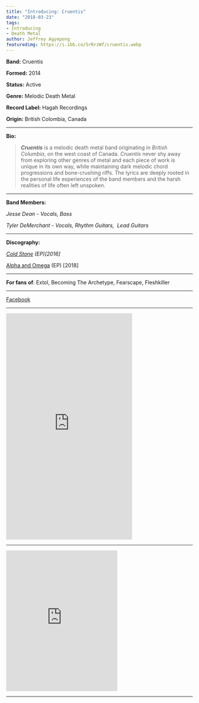 ```yaml
---
title: "Introducing: Cruentis"
date: "2018-03-23"
tags:
- Introducing
- Death Metal
author: Jeffrey Agyepong
featuredimg: https://i.ibb.co/5rRrzWf/cruentis.webp
---
```


**Band:** Cruentis

**Formed:** 2014

**Status:** Active

**Genre:** Melodic Death Metal

**Record Label:** Hagah Recordings

**Origin:** British Colombia, Canada

<hr>

**Bio:**


> _**Cruentis**_ is a melodic death metal band originating in _British Columbia_, on the west coast of Canada. *Cruentis* never shy away from exploring other genres of metal and each piece of work is unique in its own way, while maintaining dark melodic chord progressions and bone-crushing riffs. The lyrics are deeply rooted in the personal life experiences of the band members and the harsh realities of life often left unspoken.

<hr>

**Band Members:**


_Jesse Dean - Vocals, Bass_ 

_Tyler DeMerchant - Vocals, Rhythm Guitars,  Lead Guitars_

<hr>

**Discography:**


_[Cold Stone](https://cruentis.bandcamp.com/album/cold-stone) (EP)\[2016\]_

[Alpha and Omega](https://cruentis.bandcamp.com/album/alpha-and-omega) (EP) \[2018\]

<hr>

**For fans of**: Extol, Becoming The Archetype, Fearscape, Fleshkiller




<hr>

[Facebook](https://www.facebook.com/CruentisBand/)


<hr>

<iframe style="border: 0; width: 340px; height: 611px;" src="https://bandcamp.com/EmbeddedPlayer/album=2645658927/size=large/bgcol=ffffff/linkcol=0687f5/transparent=true/" seamless><a href="https://cruentis.bandcamp.com/album/alpha-and-omega">Alpha and Omega by Cruentis</a></iframe>

<hr>

<iframe src="https://open.spotify.com/embed/album/0AmesfMHRvnXCecHqG8sIm" width="300" height="380" frameborder="0" allowtransparency="true" allow="encrypted-media"></iframe>

<hr>




